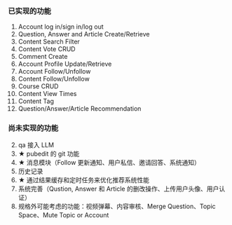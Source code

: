 ### 已实现的功能

1. Account log in/sign in/log out
2. Question, Answer and Article Create/Retrieve
3. Content Search Filter
4. Content Vote CRUD
5. Comment Create
6. Account Profile Update/Retrieve
7. Account Follow/Unfollow
8. Content Follow/Unfollow
9. Course CRUD
10. Content View Times
11. Content Tag
12. Question/Answer/Article Recommendation

### 尚未实现的功能

2. qa 接入 LLM
2. ★ pubedit 的 git 功能
3. ★ 消息模块（Follow 更新通知、用户私信、邀请回答、系统通知）
4. 历史记录
5. ★ 通过结果缓存和定时任务来优化推荐系统性能
6. 系统完善（Qustion, Answer 和 Article 的删改操作、上传用户头像、用户认证）
7. 规格外可能考虑的功能：视频弹幕、内容审核、Merge Question、Topic Space、Mute Topic or Account


